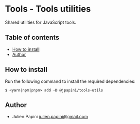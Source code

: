 # Tools - Tools utilities <!-- omit in toc -->

Shared utilities for JavaScript tools.

## Table of contents <!-- omit in toc -->

-   [How to install](#how-to-install)
-   [Author](#author)

## How to install

Run the following command to install the required dependencies:

```shell
$ <yarn|npm|pnpm> add -D @jpapini/tools-utils
```

## Author

-   Julien Papini <julien.papini@gmail.com>
